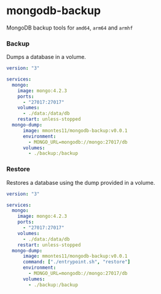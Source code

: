 # mongodb-backup
MongoDB backup tools for `amd64`, `arm64` and `armhf`


### Backup 

Dumps a database in a volume.

```yml
version: "3"

services:
  mongo:
    image: mongo:4.2.3
    ports:
      - "27017:27017"
    volumes:
      - ./data:/data/db
    restart: unless-stopped
  mongo-dump:
      image: mmontes11/mongodb-backup:v0.0.1
      environment: 
        - MONGO_URL=mongodb://mongo:27017/db
      volumes:
        - ./backup:/backup
```

### Restore

Restores a database using the dump provided in a volume.

```yml
version: "3"

services:
  mongo:
    image: mongo:4.2.3
    ports:
      - "27017:27017"
    volumes:
      - ./data:/data/db
    restart: unless-stopped
  mongo-dump:
      image: mmontes11/mongodb-backup:v0.0.1
      command: ["./entrypoint.sh", "restore"]
      environment: 
        - MONGO_URL=mongodb://mongo:27017/db
      volumes:
        - ./backup:/backup
```